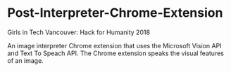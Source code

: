# Post-Interpreter-Chrome-Extension

Girls in Tech Vancouver: Hack for Humanity 2018

An image interpreter Chrome extension that uses the Microsoft Vision API and Text To Speach API.
The Chrome extension speaks the visual features of an image.
